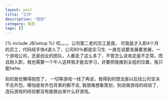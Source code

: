 ```yaml
---
layout: post
title: "工作"
description: "抱怨"
category: 抱怨
tags: []
---
```

{% include JB/setup %}
哎。。。。公司第二老的员工是我， 可我是才入职4个月的员工，代码经手快4波人了，公司80％都是实习生. 一直在说要发展要发展，一个游戏公司，还是创业的团队，人都走了这么多了，不管怎么说肯定是不正常。而且刚入职，我也需要一个牛人这样我才能去学习，非要把我推到主程的位置，我只能hehe.

别的我也懒得抱怨了， 一切等游戏一线了再说，我得到的想法是以后找公司坚决不去外包，哪怕是有外包背景的都不去, 我很难想象策划，别说做游戏的经验了， 连玩游戏的经验都没有能做出来什么好游戏。
